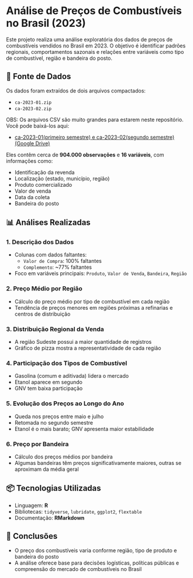 # Análise de Preços de Combustíveis no Brasil (2023)

Este projeto realiza uma análise exploratória dos dados de preços de combustíveis vendidos no Brasil em 2023. O objetivo é identificar padrões regionais, comportamentos sazonais e relações entre variáveis como tipo de combustível, região e bandeira do posto.

## 📁 Fonte de Dados

Os dados foram extraídos de dois arquivos compactados:

- `ca-2023-01.zip`
- `ca-2023-02.zip`

OBS: Os arquivos CSV são muito grandes para estarem neste repositório. Você pode baixá-los aqui:

- [ca-2023-01(primeiro semestre) e ca-2023-02(segundo semestre) (Google Drive)](https://drive.google.com/drive/folders/1TSp6xCLFS0PwVoBWzBSeO5ZWuUUJADQG?usp=drive_link)

Eles contêm cerca de **904.000 observações** e **16 variáveis**, com informações como:

- Identificação da revenda
- Localização (estado, município, região)
- Produto comercializado
- Valor de venda
- Data da coleta
- Bandeira do posto

## 📊 Análises Realizadas

### 1. Descrição dos Dados

- Colunas com dados faltantes:
  - `Valor de Compra`: 100% faltantes
  - `Complemento`: ~77% faltantes
- Foco em variáveis principais: `Produto`, `Valor de Venda`, `Bandeira`, `Região`

### 2. Preço Médio por Região

- Cálculo do preço médio por tipo de combustível em cada região
- Tendência de preços menores em regiões próximas a refinarias e centros de distribuição

### 3. Distribuição Regional da Venda

- A região Sudeste possui a maior quantidade de registros
- Gráfico de pizza mostra a representatividade de cada região

### 4. Participação dos Tipos de Combustível

- Gasolina (comum e aditivada) lidera o mercado
- Etanol aparece em segundo
- GNV tem baixa participação

### 5. Evolução dos Preços ao Longo do Ano

- Queda nos preços entre maio e julho
- Retomada no segundo semestre
- Etanol é o mais barato; GNV apresenta maior estabilidade

### 6. Preço por Bandeira

- Cálculo dos preços médios por bandeira
- Algumas bandeiras têm preços significativamente maiores, outras se aproximam da média geral

## 📦 Tecnologias Utilizadas

- Linguagem: **R**
- Bibliotecas: `tidyverse`, `lubridate`, `ggplot2`, `flextable`
- Documentação: **RMarkdown**

## 📌 Conclusões

- O preço dos combustíveis varia conforme região, tipo de produto e bandeira do posto
- A análise oferece base para decisões logísticas, políticas públicas e compreensão do mercado de combustíveis no Brasil

